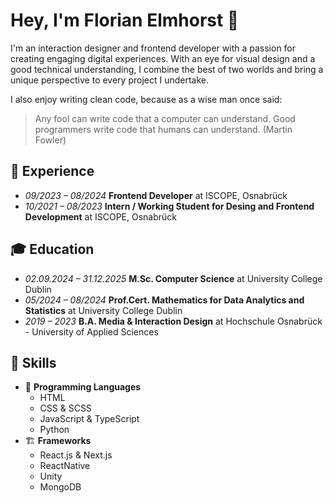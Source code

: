 # Hey, I'm Florian Elmhorst 👋
I'm an interaction designer and frontend developer with a passion for creating engaging digital experiences. With an eye for visual design and a good technical understanding, I combine the best of two worlds and bring a unique perspective to every project I undertake.

I also enjoy writing clean code, because as a wise man once said:
> Any fool can write code that a computer can understand. Good programmers write code that humans can understand. (Martin Fowler)

## 💼 Experience
- *09/2023 – 08/2024* **Frontend Developer** at ISCOPE, Osnabrück
- *10/2021 – 08/2023* **Intern / Working Student for Desing and Frontend Development** at ISCOPE, Osnabrück

## 🎓 Education
- *02.09.2024 – 31.12.2025* **M.Sc. Computer Science** at University College Dublin
- *05/2024 – 08/2024* **Prof.Cert. Mathematics for Data Analytics and Statistics** at University College Dublin
- *2019 – 2023* **B.A. Media & Interaction Design** at Hochschule Osnabrück - University of Applied Sciences

## 🔧 Skills
- 💬 **Programming Languages**
  - HTML
  - CSS & SCSS
  - JavaScript & TypeScript
  - Python
- 🏗️ **Frameworks**
  - React.js & Next.js
  - ReactNative
  - Unity
  - MongoDB
